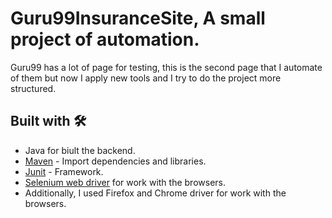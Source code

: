 # Guru99InsuranceSite, A small project of automation.
Guru99 has a lot of page for testing, this is the second page that I automate of them but now I apply new tools and  I try to do the project more structured.

## Built with 🛠️
* Java for biult the backend.
* [Maven](https://maven.apache.org/) - Import dependencies and libraries.
* [Junit](https://junit.org/junit4/) - Framework.
* [Selenium web driver](https://www.selenium.dev) for work with the browsers.
* Additionally, I used Firefox and Chrome driver for work with the browsers.



